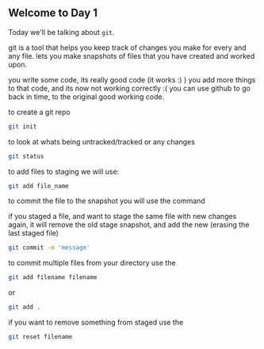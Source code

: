 ## Welcome to Day 1

Today we'll be talking about `git`.

git is a tool that helps you keep track of changes you make for every and any file. 
lets you make snapshots of files that you have created and worked upon.

you write some code, its really good code  (it works :) )
you add more things to that code, and its now not working correctly :(
you can use github to go back in time, to the original good working code.

to create a git repo

```sh
git init
```


to look at whats being untracked/tracked or any changes 

```sh
git status
```

to add files to staging we will use:

```sh
git add file_name
```

to commit the file to the snapshot you will use the command

if you staged a file, and want to stage the same file with new changes again,
it will remove the old stage snapshot, and add the new (erasing the last staged file)

```sh
git commit -m 'message'
```

to commit multiple files from your directory use the 

```sh
git add filename filename
```

or 

```sh
git add .
```


if you want to remove something from staged
use the 

```sh
git reset filename
```
